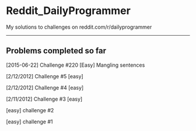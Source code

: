# Reddit_DailyProgrammer
My solutions to challenges on reddit.com/r/dailyprogrammer

----------

## Problems completed so far ##

[2015-06-22] Challenge #220 [Easy] Mangling sentences

[2/12/2012] Challenge #5 [easy]

[2/12/2012] Challenge #4 [easy]

[2/11/2012] Challenge #3 [easy]

[easy] challenge #2

[easy] challenge #1
